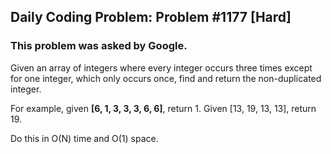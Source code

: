 

## Daily Coding Problem: Problem #1177 [Hard]


### This problem was asked by Google.

Given an array of integers where every integer occurs three times except for one integer, which only occurs once, find and return the non-duplicated integer.

For example, given **[6, 1, 3, 3, 3, 6, 6]**, return 1. Given [13, 19, 13, 13], return 19.

Do this in O(N) time and O(1) space.

